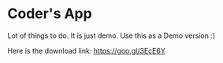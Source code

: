 # Coder's App

Lot of things to do. It is just demo. Use this as a Demo version :)

Here is the download link: https://goo.gl/3EcE6Y
